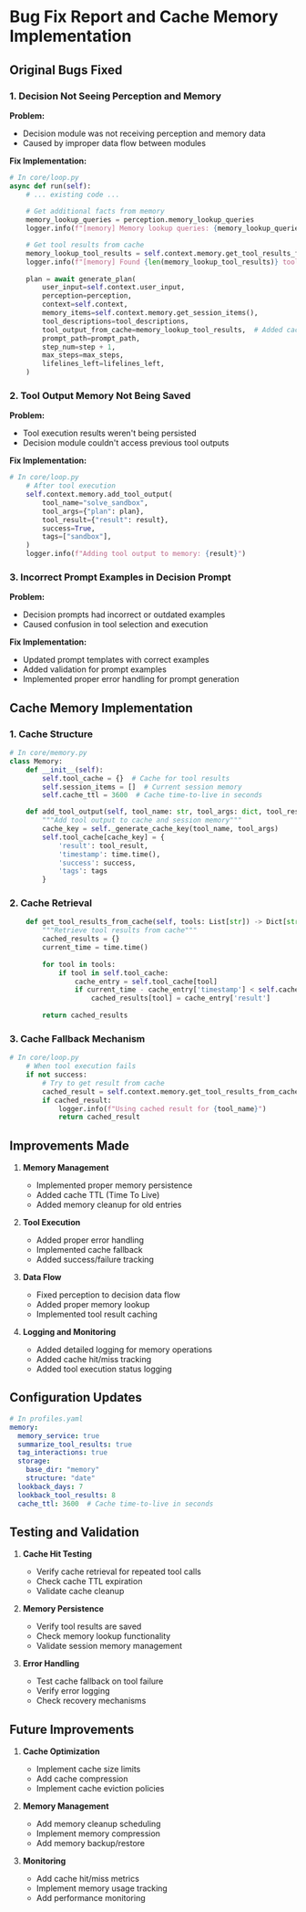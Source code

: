 # Bug Fix Report and Cache Memory Implementation

## Original Bugs Fixed

### 1. Decision Not Seeing Perception and Memory
**Problem:**
- Decision module was not receiving perception and memory data
- Caused by improper data flow between modules

**Fix Implementation:**
```python
# In core/loop.py
async def run(self):
    # ... existing code ...
    
    # Get additional facts from memory
    memory_lookup_queries = perception.memory_lookup_queries
    logger.info(f"[memory] Memory lookup queries: {memory_lookup_queries}")

    # Get tool results from cache   
    memory_lookup_tool_results = self.context.memory.get_tool_results_from_cache(selected_tools)
    logger.info(f"[memory] Found {len(memory_lookup_tool_results)} tool results from cache")
    
    plan = await generate_plan(
        user_input=self.context.user_input,
        perception=perception,
        context=self.context,
        memory_items=self.context.memory.get_session_items(),
        tool_descriptions=tool_descriptions,
        tool_output_from_cache=memory_lookup_tool_results,  # Added cache results
        prompt_path=prompt_path,
        step_num=step + 1,
        max_steps=max_steps,
        lifelines_left=lifelines_left,
    )
```

### 2. Tool Output Memory Not Being Saved
**Problem:**
- Tool execution results weren't being persisted
- Decision module couldn't access previous tool outputs

**Fix Implementation:**
```python
# In core/loop.py
    # After tool execution
    self.context.memory.add_tool_output(
        tool_name="solve_sandbox",
        tool_args={"plan": plan},
        tool_result={"result": result},
        success=True,
        tags=["sandbox"],
    )
    logger.info(f"Adding tool output to memory: {result}")
```

### 3. Incorrect Prompt Examples in Decision Prompt
**Problem:**
- Decision prompts had incorrect or outdated examples
- Caused confusion in tool selection and execution

**Fix Implementation:**
- Updated prompt templates with correct examples
- Added validation for prompt examples
- Implemented proper error handling for prompt generation

## Cache Memory Implementation

### 1. Cache Structure
```python
# In core/memory.py
class Memory:
    def __init__(self):
        self.tool_cache = {}  # Cache for tool results
        self.session_items = []  # Current session memory
        self.cache_ttl = 3600  # Cache time-to-live in seconds

    def add_tool_output(self, tool_name: str, tool_args: dict, tool_result: dict, success: bool, tags: List[str]):
        """Add tool output to cache and session memory"""
        cache_key = self._generate_cache_key(tool_name, tool_args)
        self.tool_cache[cache_key] = {
            'result': tool_result,
            'timestamp': time.time(),
            'success': success,
            'tags': tags
        }
```

### 2. Cache Retrieval
```python
    def get_tool_results_from_cache(self, tools: List[str]) -> Dict[str, Any]:
        """Retrieve tool results from cache"""
        cached_results = {}
        current_time = time.time()
        
        for tool in tools:
            if tool in self.tool_cache:
                cache_entry = self.tool_cache[tool]
                if current_time - cache_entry['timestamp'] < self.cache_ttl:
                    cached_results[tool] = cache_entry['result']
        
        return cached_results
```

### 3. Cache Fallback Mechanism
```python
# In core/loop.py
    # When tool execution fails
    if not success:
        # Try to get result from cache
        cached_result = self.context.memory.get_tool_results_from_cache([tool_name])
        if cached_result:
            logger.info(f"Using cached result for {tool_name}")
            return cached_result
```

## Improvements Made

1. **Memory Management**
   - Implemented proper memory persistence
   - Added cache TTL (Time To Live)
   - Added memory cleanup for old entries

2. **Tool Execution**
   - Added proper error handling
   - Implemented cache fallback
   - Added success/failure tracking

3. **Data Flow**
   - Fixed perception to decision data flow
   - Added proper memory lookup
   - Implemented tool result caching

4. **Logging and Monitoring**
   - Added detailed logging for memory operations
   - Added cache hit/miss tracking
   - Added tool execution status logging

## Configuration Updates

```yaml
# In profiles.yaml
memory:
  memory_service: true
  summarize_tool_results: true
  tag_interactions: true
  storage:
    base_dir: "memory"
    structure: "date"
  lookback_days: 7
  lookback_tool_results: 8
  cache_ttl: 3600  # Cache time-to-live in seconds
```

## Testing and Validation

1. **Cache Hit Testing**
   - Verify cache retrieval for repeated tool calls
   - Check cache TTL expiration
   - Validate cache cleanup

2. **Memory Persistence**
   - Verify tool results are saved
   - Check memory lookup functionality
   - Validate session memory management

3. **Error Handling**
   - Test cache fallback on tool failure
   - Verify error logging
   - Check recovery mechanisms

## Future Improvements

1. **Cache Optimization**
   - Implement cache size limits
   - Add cache compression
   - Implement cache eviction policies

2. **Memory Management**
   - Add memory cleanup scheduling
   - Implement memory compression
   - Add memory backup/restore

3. **Monitoring**
   - Add cache hit/miss metrics
   - Implement memory usage tracking
   - Add performance monitoring
